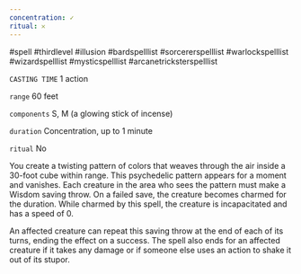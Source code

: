 ```yaml
---
concentration: ✓
ritual: 𐄂
---
```

#spell #thirdlevel #illusion #bardspelllist #sorcererspelllist #warlockspelllist #wizardspelllist #mysticspelllist #arcanetricksterspelllist

`CASTING TIME`
1 action

`range`
60 feet

`components`
S, M (a glowing stick of incense)

`duration`
Concentration, up to 1 minute

`ritual`
No

You create a twisting pattern of colors that weaves through the air inside a 30-foot cube within range. This psychedelic pattern appears for a moment and vanishes. Each creature in the area who sees the pattern must make a Wisdom saving throw. On a failed save, the creature becomes charmed for the duration. While charmed by this spell, the creature is incapacitated and has a speed of 0.

An affected creature can repeat this saving throw at the end of each of its turns, ending the effect on a success. The spell also ends for an affected creature if it takes any damage or if someone else uses an action to shake it out of its stupor.